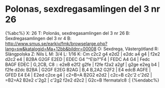# Polonas, sexdregasamlingen del 3 nr 26

{%abc%}
X: 26
T: Polonäs, sexdregasamlingen del 3 nr 26
B: Sexdregasamlingen del 3 nr 4
B: http://www.smus.se/earkiv/fmk/browselarge.php?lang=sw&katalogid=Ma+12bb&bildnr=00008
O: Sexdrega, Västergötland
R: Slängpolska
Z: Nils L
M: 3/4
L: 1/16
K: Cm
c2c2 g4 e2d2 | e2dc a4 g4 | f2e2 d2c2 e4 | B2BA G2GF E2ED | 
EDEC G4 "^E\b?"F4 | FEDC A4 G4 | Fedc BAGF EDEC | G,2CB, C8 ::
e2eB e2f2 g2fe | f2fe f2a2 a2gf | g2ge e2eg b4 | f2fe d2dc B2BA | 
G2GF E2EG B2AG | B,4 B,2A2 G2F2 | E4 edcB AGFE | GFED E4 E4 | 
E2ed c2ce g4 | c2=B=A B2G2 e2d2 | c2c=B c2c'2 c'2d2 | =B2=A2 B2e2 c'2g2 | 
c'2g2 f2e2 d2c2 | G2c=B !fermata!c8 :|
{%endabc%}
